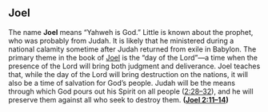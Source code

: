 
## Joel

The name **Joel** means “Yahweh is God.” Little is known about the prophet, who was probably from Judah. It is likely that he ministered during a national calamity sometime after Judah returned from exile in Babylon. The primary theme in the book of [Joel](https://www.esv.org/Joel+1%3A1%E2%80%933%3A21/) is the “day of the Lord”—a time when the presence of the Lord will bring both judgment and deliverance. Joel teaches that, while the day of the Lord will bring destruction on the nations, it will also be a time of salvation for God’s people. Judah will be the means through which God pours out his Spirit on all people ([2:28–32](https://www.esv.org/Joel+2%3A28%E2%80%9332/)), and he will preserve them against all who seek to destroy them. **([Joel 2:11–14](https://www.esv.org/Joel+2%3A11%E2%80%9314/))**

